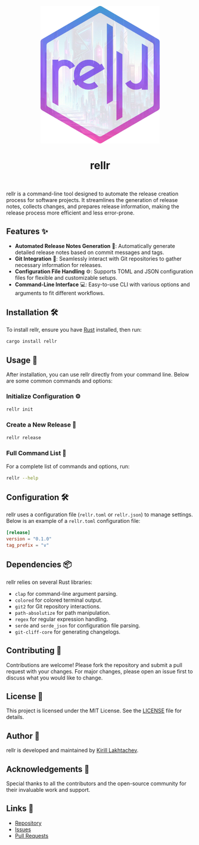 
<p align="center">
  <img src="https://raw.githubusercontent.com/lacodda/rellr/main/rellr.webp" width="320" alt="rellr">
</p>
<h1 align="center">rellr</h1>
<br>

rellr is a command-line tool designed to automate the release creation process for software projects. It streamlines the generation of release notes, collects changes, and prepares release information, making the release process more efficient and less error-prone.

## Features ✨

- **Automated Release Notes Generation** 📝: Automatically generate detailed release notes based on commit messages and tags.
- **Git Integration** 🔗: Seamlessly interact with Git repositories to gather necessary information for releases.
- **Configuration File Handling** ⚙️: Supports TOML and JSON configuration files for flexible and customizable setups.
- **Command-Line Interface** 💻: Easy-to-use CLI with various options and arguments to fit different workflows.

## Installation 🛠️

To install rellr, ensure you have [Rust](https://www.rust-lang.org/) installed, then run:

```sh
cargo install rellr
```

## Usage 🚦

After installation, you can use rellr directly from your command line. Below are some common commands and options:

### Initialize Configuration ⚙️

```sh
rellr init
```

### Create a New Release 🎉

```sh
rellr release
```

### Full Command List 📜

For a complete list of commands and options, run:

```sh
rellr --help
```

## Configuration 🛠️

rellr uses a configuration file (`rellr.toml` or `rellr.json`) to manage settings. Below is an example of a `rellr.toml` configuration file:

```toml
[release]
version = "0.1.0"
tag_prefix = "v"
```

## Dependencies 📦

rellr relies on several Rust libraries:

- `clap` for command-line argument parsing.
- `colored` for colored terminal output.
- `git2` for Git repository interactions.
- `path-absolutize` for path manipulation.
- `regex` for regular expression handling.
- `serde` and `serde_json` for configuration file parsing.
- `git-cliff-core` for generating changelogs.

## Contributing 🤝

Contributions are welcome! Please fork the repository and submit a pull request with your changes. For major changes, please open an issue first to discuss what you would like to change.

## License 📄

This project is licensed under the MIT License. See the [LICENSE](LICENSE) file for details.

## Author 👤

rellr is developed and maintained by [Kirill Lakhtachev](https://lacodda.com).

## Acknowledgements 🙏

Special thanks to all the contributors and the open-source community for their invaluable work and support.

## Links 🔗

- [Repository](https://github.com/lacodda/rellr)
- [Issues](https://github.com/lacodda/rellr/issues)
- [Pull Requests](https://github.com/lacodda/rellr/pulls)